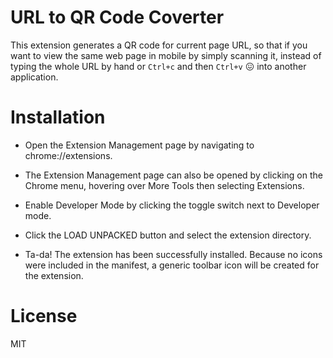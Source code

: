 # URL to QR Code Coverter
This extension generates a QR code for current page URL, so that if you want to view the same web page in mobile by simply scanning it, instead of typing the whole URL by hand or ```Ctrl+c``` and then ```Ctrl+v``` 😖 into another application.

# Installation
  * Open the Extension Management page by navigating to chrome://extensions.
  
  * The Extension Management page can also be opened by clicking on the Chrome menu, hovering over More Tools then selecting Extensions.
  
  * Enable Developer Mode by clicking the toggle switch next to Developer mode.
  
  * Click the LOAD UNPACKED button and select the extension directory.
  
  * Ta-da! The extension has been successfully installed. Because no icons were included in the manifest, a generic toolbar icon will be created for the extension.
  
# License

MIT
